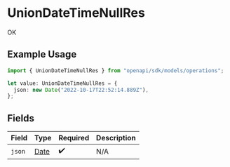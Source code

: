 # UnionDateTimeNullRes

OK

## Example Usage

```typescript
import { UnionDateTimeNullRes } from "openapi/sdk/models/operations";

let value: UnionDateTimeNullRes = {
  json: new Date("2022-10-17T22:52:14.889Z"),
};
```

## Fields

| Field                                                                                         | Type                                                                                          | Required                                                                                      | Description                                                                                   |
| --------------------------------------------------------------------------------------------- | --------------------------------------------------------------------------------------------- | --------------------------------------------------------------------------------------------- | --------------------------------------------------------------------------------------------- |
| `json`                                                                                        | [Date](https://developer.mozilla.org/en-US/docs/Web/JavaScript/Reference/Global_Objects/Date) | :heavy_check_mark:                                                                            | N/A                                                                                           |